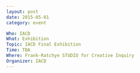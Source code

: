 ```yaml
---
layout: post
date: 2015-05-01
category: event

Who: IACD
What: Exhibition
Topic: IACD Final Exhibition
Time: TBA
Where: Frank-Ratchye STUDIO for Creative Inquiry
Organizer: IACD
---
```

